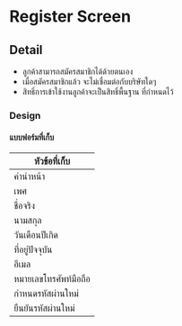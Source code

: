 # Register Screen

## Detail

* ลูกค้าสามารถสมัครสมาชิกได้ด้วยตนเอง
* เมื่อสมัครสมาชิกแล้ว จะไม่เชื่อมต่อกับบริษัทใดๆ
* สิทธิ์การเข้าใช้งานลูกค้าจะเป็นสิทธิ์พื้นฐาน ที่กำหนดไว้

### Design

#### แบบฟอร์มที่เก็บ

|**หัวข้อที่เก็บ**|
|-|
|คำนำหน้า|
|เพศ|
|ชื่อจริง|
|นามสกุล|
|วันเดือนปีเกิด|
|ที่อยู่ปัจจุบัน|
|อีเมล|
|หมายเลขโทรศัพท์มือถือ|
|กำหนดรหัสผ่านใหม่|
|ยืนยันรหัสผ่านใหม่|

<!-- * ข้อมูลตามหัวข้อ

|  ลำดับ | หัวข้อภาษาไทย      | หัวข้อภาษาอังกฤษ  | คีย์เปลี่ยนภาษา | Data type | ตัวอย่างข้อมูล|
|-:|:-|:-|:-|:-:|:-|
|1|อีเมล / หมายเลขโทรศัทพ์|Email/Phone nember|login__username|String|0999999999|
|2|รหัสผ่าน|Password|login__password|String|123456|
|3|จำรหัสผ่าน|Remamber Password|login__remember_password|Boolean|true|

### API

* get_login

```JSON
{
       "username":"0999999999",
       "password":"123456",
}
```

* get_profile_data

```JSON
{
       "id":"",
       "firstname":"",
       "lastname":"",
       "birth_day":"",
       ....
}
``` -->
